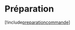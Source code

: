 # Préparation

[!include[preparationcommande](preparation.preparationcommande.autogen.md)]







































































